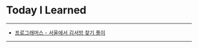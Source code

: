 # Today I Learned

- - -

- [프로그래머스 - 서울에서 김서방 찾기 풀이](https://github.com/VincentGeranium/Algorithm-Study/tree/master/Algorithm-Practice/2020-06-07-Algorithm-Practice-1.playground)

- - -
